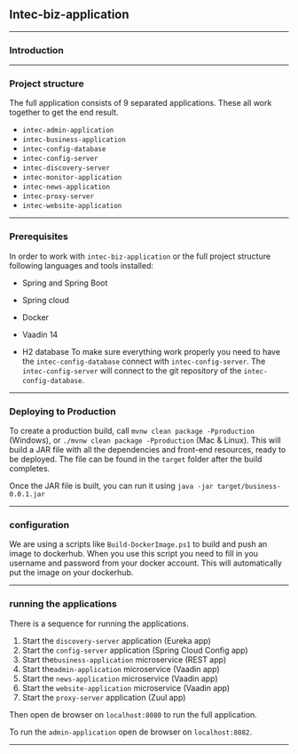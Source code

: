## Intec-biz-application
***
### Introduction


***
### Project structure
The full application consists of 9 separated applications. These all work together to get the end result.
- `intec-admin-application`
- `intec-business-application`
- `intec-config-database`
- `intec-config-server`
- `intec-discovery-server`
- `intec-monitor-application`
- `intec-news-application`
- `intec-proxy-server`
- `intec-website-application`
***
### Prerequisites
In order to work with `intec-biz-application` or the full project structure following languages and tools installed:
- Spring and Spring Boot
- Spring cloud
- Docker
- Vaadin 14

- H2 database
To make sure everything work properly you need to have the `intec-config-database` connect with `intec-config-server`. 
The `intec-config-server` will connect to the git repository of the `intec-config-database`.

***
### Deploying to Production
To create a production build, call `mvnw clean package -Pproduction` (Windows), or 
`./mvnw clean package -Pproduction` (Mac & Linux). This will build a JAR file with all the dependencies and 
front-end resources, ready to be deployed. The file can be found in the `target` folder after the build completes.

Once the JAR file is built, you can run it using `java -jar target/business-0.0.1.jar`
***
### configuration
We are using a scripts like `Build-DockerImage.ps1` to build and push an image to dockerhub. When you use this 
script you need to fill in you username and password from your docker account. This will automatically put the 
image on your dockerhub.
***
### running the applications
There is a sequence for running the applications.
1) Start the `discovery-server` application (Eureka app)
2) Start the `config-server` application (Spring Cloud Config app)
3) Start the`business-application` microservice (REST app)
4) Start the`admin-application` microservice (Vaadin app)
5) Start the `news-application` microservice (Vaadin app)
6) Start the `website-application` microservice (Vaadin app)
7) Start the `proxy-server` application (Zuul app)

Then open de browser on `localhost:8080` to run the full application. 

To run the `admin-application` open de browser on `localhost:8082`.
***

